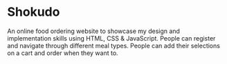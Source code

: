 # Shokudo
An online food ordering website to showcase my design and implementation skills using HTML, CSS & JavaScript.
People can register and navigate through different meal types. 
People can add their selections on a cart and order when they want to.
